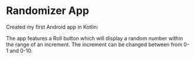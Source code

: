 # Randomizer App

Created my first Android app in Kotlin:

The app features a Roll button which will display a random number within the range of an increment. The increment can be changed between from 0-1 and 0-10. 
